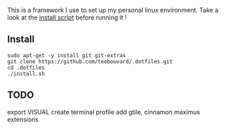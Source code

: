 This is a framework I use to set up my personal linux environment. Take a look at the [install script](install.sh) before running it !

## Install
```shell
sudo apt-get -y install git git-extras
git clone https://github.com/teobouvard/.dotfiles.git
cd .dotfiles
./install.sh
```

## TODO
export VISUAL
create terminal profile
add gtile, cinnamon maximus extensions